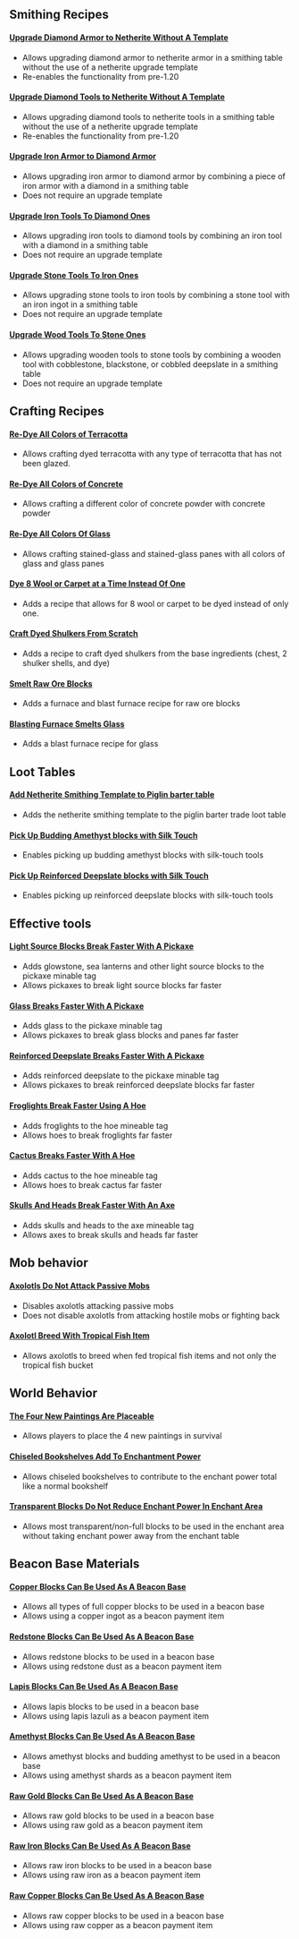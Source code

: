 ## Smithing Recipes

#### [Upgrade Diamond Armor to Netherite Without A Template](https://modrinth.com/datapack/purpurpacks-no-template-netherite-armor-upgrades)
* Allows upgrading diamond armor to netherite armor in a smithing table without the use of a netherite upgrade template
* Re-enables the functionality from pre-1.20

#### [Upgrade Diamond Tools to Netherite Without A Template](https://modrinth.com/datapack/purpurpacks-no-template-netherite-tool-upgrades/versions)
* Allows upgrading diamond tools to netherite tools in a smithing table without the use of a netherite upgrade template
* Re-enables the functionality from pre-1.20

#### [Upgrade Iron Armor to Diamond Armor](https://modrinth.com/datapack/purpurpacks-iron-to-diamond-armor-upgrades/versions)
* Allows upgrading iron armor to diamond armor by combining a piece of iron armor with a diamond in a smithing table
* Does not require an upgrade template

#### [Upgrade Iron Tools To Diamond Ones](https://modrinth.com/datapack/purpurpacks-iron-to-diamond-tools-upgrades/versions)
* Allows upgrading iron tools to diamond tools by combining an iron tool with a diamond in a smithing table
* Does not require an upgrade template

#### [Upgrade Stone Tools To Iron Ones](https://modrinth.com/datapack/purpurpacks-stone-to-iron-tools-upgrades/versions)
* Allows upgrading stone tools to iron tools by combining a stone tool with an iron ingot in a smithing table
* Does not require an upgrade template

#### [Upgrade Wood Tools To Stone Ones](https://modrinth.com/datapack/purpurpacks-wooden-to-stone-tools-upgrades/versions)
* Allows upgrading wooden tools to stone tools by combining a wooden tool with cobblestone, blackstone, or cobbled
  deepslate in a smithing table
* Does not require an upgrade template

## Crafting Recipes

#### [Re-Dye All Colors of Terracotta](https://modrinth.com/datapack/purpurpacks-re-dye-terracotta/versions)
* Allows crafting dyed terracotta with any type of terracotta that has not been glazed.

#### [Re-Dye All Colors of Concrete](https://modrinth.com/datapack/purpurpacks-re-dye-concrete-powder/versions)
* Allows crafting a different color of concrete powder with concrete powder

#### [Re-Dye All Colors Of Glass](https://modrinth.com/datapack/purpurpacks-re-dye-glass/versions)
* Allows crafting stained-glass and stained-glass panes with all colors of glass and glass panes

#### [Dye 8 Wool or Carpet at a Time Instead Of One](https://modrinth.com/datapack/purpurpacks-more-dyed-wool-and-carpet/versions)
* Adds a recipe that allows for 8 wool or carpet to be dyed instead of only one.

#### [Craft Dyed Shulkers From Scratch](https://modrinth.com/datapack/purpurpacks-one-step-dyed-shulker-boxes/versions)
* Adds a recipe to craft dyed shulkers from the base ingredients (chest, 2 shulker shells, and dye)

#### [Smelt Raw Ore Blocks](https://modrinth.com/datapack/purpurpack-smelt-raw-ore-blocks)
* Adds a furnace and blast furnace recipe for raw ore blocks

#### [Blasting Furnace Smelts Glass](https://modrinth.com/datapack/purpurpack-blasting-smelts-glass)
* Adds a blast furnace recipe for glass

## Loot Tables

#### [Add Netherite Smithing Template to Piglin barter table](https://modrinth.com/datapack/purpurpacks-rebalanced-piglin-bartering/versions)
* Adds the netherite smithing template to the piglin barter trade loot table

#### [Pick Up Budding Amethyst blocks with Silk Touch](https://modrinth.com/datapack/purpurpacks-silk-touch-budding-amethyst/versions)
* Enables picking up budding amethyst blocks with silk-touch tools

#### [Pick Up Reinforced Deepslate blocks with Silk Touch](https://modrinth.com/datapack/purpurpacks-silk-touch-reinforced-deepslate/versions)
* Enables picking up reinforced deepslate blocks with silk-touch tools

## Effective tools

#### [Light Source Blocks Break Faster With A Pickaxe](https://modrinth.com/datapack/purpurpacks-pickaxe-effective-light-source-blocks/versions)
* Adds glowstone, sea lanterns and other light source blocks to the pickaxe minable tag
* Allows pickaxes to break light source blocks far faster

#### [Glass Breaks Faster With A Pickaxe](https://modrinth.com/datapack/purpurpacks-pickaxe-effective-glass/versions)
* Adds glass to the pickaxe minable tag
* Allows pickaxes to break glass blocks and panes far faster

#### [Reinforced Deepslate Breaks Faster With A Pickaxe](https://modrinth.com/datapack/purpurpacks-pickaxe-effective-reinforced-deepslate/versions)
* Adds reinforced deepslate to the pickaxe minable tag
* Allows pickaxes to break reinforced deepslate blocks far faster

#### [Froglights Break Faster Using A Hoe](https://modrinth.com/datapack/purpurpacks-hoe-effective-froglights/versions)
* Adds froglights to the hoe mineable tag
* Allows hoes to break froglights far faster

#### [Cactus Breaks Faster With A Hoe](https://modrinth.com/datapack/purpurpacks-hoe-effective-cactus/versions)
* Adds cactus to the hoe mineable tag
* Allows hoes to break cactus far faster

#### [Skulls And Heads Break Faster With An Axe](https://modrinth.com/datapack/purpurpacks-axe-effective-skulls/versions)
* Adds skulls and heads to the axe mineable tag
* Allows axes to break skulls and heads far faster

## Mob behavior

#### [Axolotls Do Not Attack Passive Mobs](https://modrinth.com/datapack/purpurpack-axolotls-ignore-passives/versions)
* Disables axolotls attacking passive mobs
* Does not disable axolotls from attacking hostile mobs or fighting back

#### [Axolotl Breed With Tropical Fish Item](https://modrinth.com/datapack/purpurpack-breed-axolotl-with-tropical-fish-item)
* Allows axolotls to breed when fed tropical fish items and not only the tropical fish bucket

## World Behavior

#### [The Four New Paintings Are Placeable](https://modrinth.com/datapack/purpurpacks-placeable-new-paintings/versions)
* Allows players to place the 4 new paintings in survival

#### [Chiseled Bookshelves Add To Enchantment Power](https://modrinth.com/datapack/purpurpacks-chiseled-bookshelves-add-enchantment-power/versions)
* Allows chiseled bookshelves to contribute to the enchant power total like a normal bookshelf

#### [Transparent Blocks Do Not Reduce Enchant Power In Enchant Area](https://modrinth.com/datapack/purpurpacks-transparent-blocks-in-enchant-area/versions)
* Allows most transparent/non-full blocks to be used in the enchant area without taking enchant power away from the
  enchant table

## Beacon Base Materials

#### [Copper Blocks Can Be Used As A Beacon Base](https://modrinth.com/datapack/purpurpacks-copper-block-beacon-base/versions)
* Allows all types of full copper blocks to be used in a beacon base
* Allows using a copper ingot as a beacon payment item

#### [Redstone Blocks Can Be Used As A Beacon Base](https://modrinth.com/datapack/purpurpacks-redstone-beacon-base/versions)
* Allows redstone blocks to be used in a beacon base
* Allows using redstone dust as a beacon payment item

#### [Lapis Blocks Can Be Used As A Beacon Base](https://modrinth.com/datapack/purpurpacks-lapis-beacon-base/versions)
* Allows lapis blocks to be used in a beacon base
* Allows using lapis lazuli as a beacon payment item

#### [Amethyst Blocks Can Be Used As A Beacon Base](https://modrinth.com/datapack/purpurpacks-amethyst-beacon-base/versions)
* Allows amethyst blocks and budding amethyst to be used in a beacon base
* Allows using amethyst shards as a beacon payment item

#### [Raw Gold Blocks Can Be Used As A Beacon Base](https://modrinth.com/datapack/purpurpacks-raw-gold-beacon-base/versions)
* Allows raw gold blocks to be used in a beacon base
* Allows using raw gold as a beacon payment item

#### [Raw Iron Blocks Can Be Used As A Beacon Base](https://modrinth.com/datapack/purpurpacks-raw-iron-block-beacon-base/versions)
* Allows raw iron blocks to be used in a beacon base
* Allows using raw iron as a beacon payment item

#### [Raw Copper Blocks Can Be Used As A Beacon Base](https://modrinth.com/datapack/purpurpacks-raw-copper-beacon-base/versions)
* Allows raw copper blocks to be used in a beacon base
* Allows using raw copper as a beacon payment item